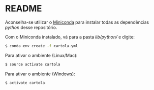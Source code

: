 # README

Aconselha-se utilizar o [Miniconda](https://conda.io/miniconda.html) para instalar todas as dependências _python_ desse repositório.

Com o Miniconda instalado, vá para a pasta _lib/python/_ e digite:
```sh
$ conda env create -f cartola.yml
```
Para ativar o ambiente (Linux/Mac):
```sh
$ source activate cartola
```
Para ativar o ambiente (Windows):
```sh
$ activate cartola
```